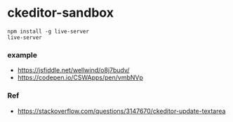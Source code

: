 # ckeditor-sandbox

```
npm install -g live-server
live-server
```


### example

* <https://jsfiddle.net/wellwind/o8j7budv/>
* <https://codepen.io/CSWApps/pen/vmbNVp>

### Ref

* <https://stackoverflow.com/questions/3147670/ckeditor-update-textarea>
